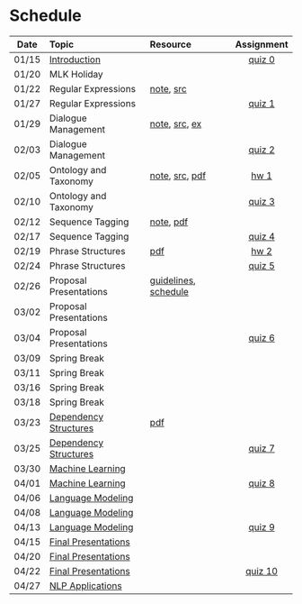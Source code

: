 # Schedule

|Date | Topic | Resource | Assignment |
|:---:|:---|:---|:---:|
|01/15| [Introduction](syllabus.md) | | [quiz 0](getting_started.md) |
|01/20| MLK Holiday | | |
|01/22| Regular Expressions | [note](regular_expressions.ipynb), [src](../src/regular_expressions.py) |  |
|01/27| Regular Expressions |  | [quiz 1](quizzes.md#quiz-1) |
|01/29| Dialogue Management | [note](dialogue_management.ipynb), [src](../src/state_machine.py), [ex](dialogue_state_machine.ipynb) |  |
|02/03| Dialogue Management |  | [quiz 2](quizzes.md#quiz-2) |
|02/05| Ontology and Taxonomy | [note](ontology_taxonomy.ipynb), [src](../src/ontology_taxonomy.py), [pdf](ontology_taxonomy.pdf) | [hw 1](hw_text_matching.md) |
|02/10| Ontology and Taxonomy |  | [quiz 3](quizzes.md#quiz-3) |
|02/12| Sequence Tagging | [note](sequence_tagging.ipynb), [pdf](sequence_tagging.pdf) |  |
|02/17| Sequence Tagging |  | [quiz 4](quizzes.md#quiz-4) |
|02/19| Phrase Structures | [pdf](phrase_structures.pdf) | [hw 2](hw_lexicon_entity_matching.md) |
|02/24| Phrase Structures |  | [quiz 5](quizzes.md#quiz-5) |
|02/26| Proposal Presentations | [guidelines](proposal.md), [schedule](../projects/projects-2020.md) |  |
|03/02| Proposal Presentations |  |  |
|03/04| Proposal Presentations |  | [quiz 6](quizzes.md#quiz-6) |
|03/09| Spring Break |  |  |
|03/11| Spring Break |  |  |
|03/16| Spring Break |  |  |
|03/18| Spring Break |  |  |
|03/23| [Dependency Structures](https://emory.zoom.us/rec/share/_MZvCJ_azmZOAc-OtFrUfY4-Dqbjaaa80Cca8vNYmRmvwuln1rCajN3grpKEixcS) | [pdf](dependency_structures.pdf) |  |
|03/25| [Dependency Structures](https://emory.zoom.us/rec/share/-sFlEbzz6kpLZM_W2BHVQa8RBbrIX6a80yQY-vcIyUfRD1WpbTpZn0Kp-6bVSqH5) |  | [quiz 7](quizzes.md#quiz-7) |
|03/30| [Machine Learning]() |  |  |
|04/01| [Machine Learning]() |  | [quiz 8](quizzes.md#quiz-8) |
|04/06| [Language Modeling]() |  |  |
|04/08| [Language Modeling]() |  |  |
|04/13| [Language Modeling]() |  | [quiz 9](quizzes.md#quiz-9) |
|04/15| [Final Presentations]() |  |  |
|04/20| [Final Presentations]() |  |  |
|04/22| [Final Presentations]() |  | [quiz 10](quizzes.md#quiz-10) |
|04/27| [NLP Applications]() |  |  |

